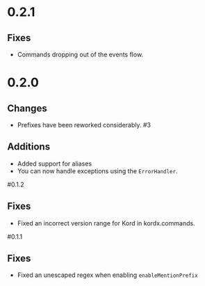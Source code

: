 # 0.2.1

## Fixes

* Commands dropping out of the events flow.

# 0.2.0

## Changes

* Prefixes have been reworked considerably. #3

## Additions

* Added support for aliases
* You can now handle exceptions using the `ErrorHandler`.

#0.1.2

## Fixes

* Fixed an incorrect version range for Kord in kordx.commands.

#0.1.1

## Fixes

* Fixed an unescaped regex when enabling `enableMentionPrefix`
